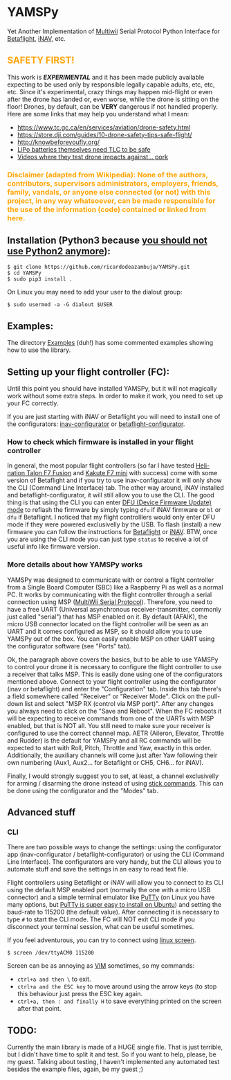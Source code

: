 # YAMSPy
Yet Another Implementation of [Multiwii](https://github.com/multiwii) Serial Protocol Python Interface for [Betaflight](https://github.com/betaflight/betaflight), [iNAV](https://github.com/iNavFlight/inav), etc.

## <span style="color:orange;">SAFETY FIRST!</span>
This work is ***EXPERIMENTAL*** and it has been made publicly available expecting to be used only by responsible legally capable adults, etc, etc, etc. Since it's experimental, crazy things may happen mid-flight or even after the drone has landed or, even worse, while the drone is sitting on the floor! Drones, by default, can be **VERY** dangerous if not handled properly. Here are some links that may help you understand what I mean:
- https://www.tc.gc.ca/en/services/aviation/drone-safety.html
- https://store.dji.com/guides/10-drone-safety-tips-safe-flight/
- http://knowbeforeyoufly.org/
- [LiPo batteries themselves need TLC to be safe](https://www.robotshop.com/media/files/pdf/hyperion-g5-50c-3s-1100mah-lipo-battery-User-Guide.pdf)
- [Videos where they test drone impacts against... pork](https://www.youtube.com/channel/UCu_iJC8iWK9VYzrXeAvzi1g/videos)

### <span style="color:orange;">**Disclaimer (adapted from Wikipedia):** None of the authors, contributors, supervisors administrators, employers, friends, family, vandals, or anyone else connected (or not) with this project, in any way whatsoever, can be made responsible for the use of the information (code) contained or linked from here.</span>

## Installation (Python3 because [you should not use Python2 anymore](https://www.python.org/doc/sunset-python-2/)):
```
$ git clone https://github.com/ricardodeazambuja/YAMSPy.git
$ cd YAMSPy
$ sudo pip3 install .
```

On Linux you may need to add your user to the dialout group:  
```
$ sudo usermod -a -G dialout $USER
```

## Examples:
The directory [Examples](https://github.com/ricardodeazambuja/YAMSPy/tree/master/Examples) (duh!) has some commented examples showing how to use the library.

## Setting up your flight controller (FC):
Until this point you should have installed YAMSPy, but it will not magically work without some extra steps. In order to make it work, you need to set up your FC correctly.

If you are just starting with iNAV or Betaflight you will need to install one of the configurators: [inav-configurator](https://github.com/iNavFlight/inav-configurator/releases) or [betaflight-configurator](https://github.com/betaflight/betaflight-configurator/releases). 

### How to check which firmware is installed in your flight controller
In general, the most popular flight controllers (so far I have tested [Heli-nation Talon F7 Fusion](https://www.heli-nation.com/talon-f7-fusion-flight-controller) and [Kakute F7 mini](http://www.holybro.com/product/kakute-f7-mini/) with success) come with some version of Betaflight and if you try to use inav-configurator it will only show the CLI (Command Line Interface) tab. The other way around, iNAV installed and betaflight-configurator, it will still allow you to use the CLI. The good thing is that using the CLI you can enter [DFU (Device Firmware Update) mode](https://www.youtube.com/watch?v=XKoZ_qrOtXg) to reflash the firmware by simply typing ```dfu``` if iNAV firmware or ```bl``` or ```dfu``` if Betaflight. I noticed that my flight controlllers would only enter DFU mode if they were powered exclusivelly by the USB. To flash (install) a new firmware you can follow the instructions for [Betaflight](https://github.com/betaflight/betaflight/wiki/Installing-Betaflight) or [iNAV](https://github.com/iNavFlight/inav/blob/master/docs/Installation.md). BTW, once you are using the CLI mode you can just type ```status``` to receive a lot of useful info like firmware version.

### More details about how YAMSPy works
YAMSPy was designed to communicate with or control a flight controller from a Single Board Computer (SBC) like a Raspberry Pi as well as a normal PC. It works by communicating with the flight controller through a serial connection using MSP ([MultiWii Serial Protocol](https://github.com/multiwii)). Therefore, you need to have a free UART (Universal asynchronous receiver-transmitter, commonly just called "serial") that has MSP enabled on it. By default (AFAIK), the micro USB connector located on the flight controller will be seen as an UART and it comes configured as MSP, so it should allow you to use YAMSPy out of the box. You can easily enable MSP on other UART using the configurator software (see "Ports" tab).

Ok, the paragraph above covers the basics, but to be able to use YAMSPy to control your drone it is necessary to configure the flight controller to use a receiver that talks MSP. This is easily done using one of the configurators mentioned above. Connect to your flight controller using the configurator (inav or betaflight) and enter the "Configuration" tab. Inside this tab there's a field somewhere called "Receiver" or "Receiver Mode". Click on the pull-down list and select "MSP RX (control via MSP port)". After any changes you always need to click on the "Save and Reboot". When the FC reboots it will be expecting to receive commands from one of the UARTs with MSP enabled, but that is NOT all. You still need to make sure your receiver is configured to use the correct channel map. AETR (Aileron, Elevator, Throttle and Rudder) is the default for YAMSPy and all RC commands will be expected to start with Roll, Pitch, Throttle and Yaw, exactly in this order. Additionally, the auxiliary channels will come just after Yaw following their own numbering (Aux1, Aux2... for Betaflight or CH5, CH6... for iNAV).  

Finally, I would strongly suggest you to set, at least, a channel exclusivelly for arming / disarming the drone instead of using [stick commands](https://github.com/martinbudden/betaflight/blob/master/docs/Controls.md). This can be done using the configurator and the "Modes" tab.  

## Advanced stuff
### CLI
There are two possible ways to change the settings: using the configurator app (inav-configurator / betaflight-configurator) or using the CLI (Command Line Interface). The configurators are very handy, but the CLI allows you to automate stuff and save the settings in an easy to read text file. 

Flight controllers using Betaflight or iNAV will allow you to connect to its CLI using the default MSP enabled port (normally the one with a micro USB connector) and a simple terminal emulator like [PuTTy](https://www.putty.org/) (on Linux you have many options, but [PuTTy is super easy to install on Ubuntu](https://numato.com/blog/how-to-install-putty-on-linux/)) and setting the baud-rate to 115200 (the default value).  After connecting it is necessary to type ```#``` to start the CLI mode. The FC will NOT exit CLI mode if you disconnect your terminal session, what can be useful sometimes.  

If you feel adventurous, you can try to connect using [linux screen](https://linuxize.com/post/how-to-use-linux-screen/).
```
$ screen /dev/ttyACM0 115200
```
Screen can be as annoying as [VIM](https://stackoverflow.blog/2017/05/23/stack-overflow-helping-one-million-developers-exit-vim/) sometimes, so my commands:
- ```ctrl+a and then \``` to exit.
- ```ctrl+a and the ESC key``` to move around using the arrow keys (to stop this behaviour just press the ESC key again.
- ```ctrl+a, then : and finally H``` to save everything printed on the screen after that point.

## TODO:
Currently the main library is made of a HUGE single file. That is just terrible, but I didn't have time to split it and test. So if you want to help, please, be my guest. Talking about testing, I haven't implemented any automated test besides the example files, again, be my guest ;)
